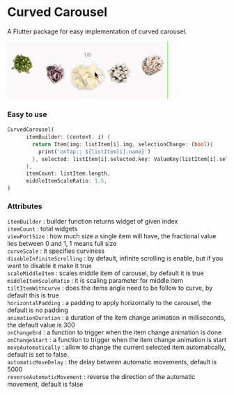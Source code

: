 # Curved Carousel

A Flutter package for easy implementation of curved carousel.

![gif](https://github.com/Mindinventory/curved_carousel/blob/main/curved_carousel_demo.gif)


### Easy to use


``` dart
CurvedCarousel(
      itemBuilder: (context, i) {
        return Item(img: listItem[i].img, selectionChange: (bool){
          print('onTap:: ${listItem[i].name}')
        }, selected: listItem[i].selected,key: ValueKey(listItem[i].selected),);
      },
      itemCount: listItem.length,
      middleItemScaleRatio: 1.5,
)
```

### Attributes

`itemBuilder` : builder function returns widget of given index \
`itemCount` : total widgets\
`viewPortSize` : how much size a single item will have, the fractional value lies between 0 and 1, 1 means full size\
`curveScale` : it specifies curviness\
`disableInfiniteScrolling` : by default, infinite scrolling is enable, but if you want to disable it make it true\
`scaleMiddleItem` : scales middle item of carousel, by default it is true\
`middleItemScaleRatio` : it is scaling parameter for middle item\
`tiltItemWithcurve` : does the items angle need to be follow to curve, by default this is true\
`horizontalPadding` : a padding to apply horizontally to the carousel, the default is no padding\
`animationDuration`  : a duration of the item change animation in milliseconds, the default value is 300\
`onChangeEnd` : a function to trigger when the item change animation is done\
`onChangeStart` : a function to trigger when the item change animation is start\
`moveAutomatically` : allow to change the current selected item automatically, default is set to false. \
`automaticMoveDelay` : the delay between automatic movements, default is 5000\
`reverseAutomaticMovement` : reverse the direction of the automatic movement, default is false

